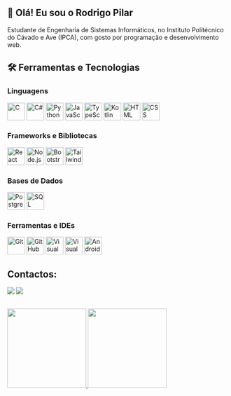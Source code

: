 ## 👋 Olá! Eu sou o Rodrigo Pilar

Estudante de Engenharia de Sistemas Informáticos, no Instituto Politécnico do Cávado e Ave (IPCA), com gosto por programação e desenvolvimento web.

## 🛠️ Ferramentas e Tecnologias

### Linguagens
<p align="left">
  <img title="C" src="https://cdn.jsdelivr.net/gh/devicons/devicon/icons/c/c-original.svg" width="40" height="40" />
  <img title="C#" src="https://cdn.jsdelivr.net/gh/devicons/devicon/icons/csharp/csharp-original.svg" width="40" height="40" />
  <img title="Python" src="https://cdn.jsdelivr.net/gh/devicons/devicon/icons/python/python-original.svg" width="40" height="40" />
  <img title="JavaScript" src="https://cdn.jsdelivr.net/gh/devicons/devicon/icons/javascript/javascript-original.svg" width="40" height="40" />
  <img title="TypeScript" src="https://cdn.jsdelivr.net/gh/devicons/devicon/icons/typescript/typescript-original.svg" width="40" height="40" />
  <img title="Kotlin" src="https://cdn.jsdelivr.net/gh/devicons/devicon/icons/kotlin/kotlin-original.svg" width="40" height="40" />
  <img title="HTML" src="https://cdn.jsdelivr.net/gh/devicons/devicon/icons/html5/html5-original.svg" width="40" height="40" />
  <img title="CSS" src="https://cdn.jsdelivr.net/gh/devicons/devicon/icons/css3/css3-original.svg" width="40" height="40" />
</p>

### Frameworks e Bibliotecas
<p align="left">
  <img title="React" src="https://cdn.jsdelivr.net/gh/devicons/devicon/icons/react/react-original.svg" width="40" height="40" />
  <img title="Node.js" src="https://cdn.jsdelivr.net/gh/devicons/devicon/icons/nodejs/nodejs-original.svg" width="40" height="40" />
  <img title="Bootstrap" src="https://cdn.jsdelivr.net/gh/devicons/devicon/icons/bootstrap/bootstrap-original.svg" width="40" height="40" />
  <img title="Tailwind CSS" src="https://cdn.jsdelivr.net/gh/devicons/devicon/icons/tailwindcss/tailwindcss-original.svg" width="40" height="40" />
</p>

### Bases de Dados
<p align="left">
  <img title="PostgreSQL" src="https://cdn.jsdelivr.net/gh/devicons/devicon/icons/postgresql/postgresql-original.svg" width="40" height="40" />
  <img title="SQL Server" src="https://cdn.jsdelivr.net/gh/devicons/devicon/icons/microsoftsqlserver/microsoftsqlserver-plain.svg" width="40" height="40" />
</p>

### Ferramentas e IDEs
<p align="left">
  <img title="Git" src="https://cdn.jsdelivr.net/gh/devicons/devicon/icons/git/git-original.svg" width="40" height="40" />
  <img title="GitHub" src="https://cdn.jsdelivr.net/gh/devicons/devicon/icons/github/github-original.svg" width="40" height="40" />
  <img title="Visual Studio Code" src="https://cdn.jsdelivr.net/gh/devicons/devicon/icons/vscode/vscode-original.svg" width="40" height="40" />
  <img title="Visual Studio" src="https://cdn.jsdelivr.net/gh/devicons/devicon/icons/visualstudio/visualstudio-plain.svg" width="40" height="40" />
  <img title="Android Studio" src="https://cdn.jsdelivr.net/gh/devicons/devicon/icons/androidstudio/androidstudio-original.svg" width="40" height="40" />
</p>

## Contactos:
<div>
<a href = "mailto:ropilar2003@gmail.com"><img loading="lazy" src="https://img.shields.io/badge/Gmail-D14836?style=for-the-badge&logo=gmail&logoColor=white" target="_blank"></a>
<a href="https://www.linkedin.com/in/rodrigo-pilar-692702338" target="_blank"><img loading="lazy" src="https://img.shields.io/badge/-LinkedIn-%230077B5?style=for-the-badge&logo=linkedin&logoColor=white" target="_blank"></a>   
</div>

##
<div>
<a href="https://github.com/RodrigoPilar">
<img loading="lazy" height="180em" src="https://github-readme-stats.vercel.app/api/top-langs/?username=RodrigoPilar&layout=compact&langs_count=7&theme=dracula"/>
<img loading="lazy" height="180em" src="https://github-readme-stats.vercel.app/api?username=RodrigoPilar&show_icons=true&theme=dracula&include_all_commits=true&count_private=true"/>
</div>
